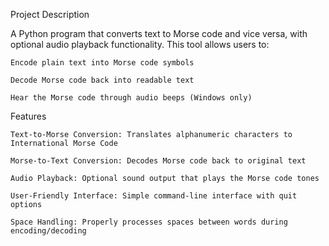Project Description

A Python program that converts text to Morse code and vice versa, with optional audio playback functionality. This tool allows users to:

    Encode plain text into Morse code symbols

    Decode Morse code back into readable text

    Hear the Morse code through audio beeps (Windows only)

Features

    Text-to-Morse Conversion: Translates alphanumeric characters to International Morse Code

    Morse-to-Text Conversion: Decodes Morse code back to original text

    Audio Playback: Optional sound output that plays the Morse code tones

    User-Friendly Interface: Simple command-line interface with quit options

    Space Handling: Properly processes spaces between words during encoding/decoding
